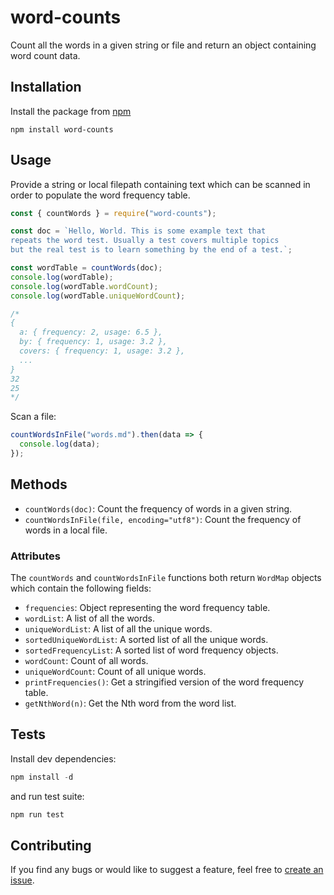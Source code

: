 # word-counts
Count all the words in a given string or file and return an object containing word count data.

## Installation
Install the package from [npm](https://www.npmjs.com/package/word-counts)

```
npm install word-counts
```

## Usage
Provide a string or local filepath containing text which can be scanned in order to populate the word frequency table.

```js
const { countWords } = require("word-counts");

const doc = `Hello, World. This is some example text that 
repeats the word test. Usually a test covers multiple topics
but the real test is to learn something by the end of a test.`;

const wordTable = countWords(doc);
console.log(wordTable);
console.log(wordTable.wordCount);
console.log(wordTable.uniqueWordCount);

/*
{
  a: { frequency: 2, usage: 6.5 },
  by: { frequency: 1, usage: 3.2 },
  covers: { frequency: 1, usage: 3.2 },
  ...
}
32
25
*/
```

Scan a file:

```js
countWordsInFile("words.md").then(data => {
  console.log(data);
});
```

## Methods
- `countWords(doc)`: Count the frequency of words in a given string.
- `countWordsInFile(file, encoding="utf8")`: Count the frequency of words in a local file.

### Attributes
The `countWords` and `countWordsInFile` functions both return `WordMap` objects which contain the following fields:

- `frequencies`: Object representing the word frequency table.
- `wordList`: A list of all the words.
- `uniqueWordList`: A list of all the unique words.
- `sortedUniqueWordList`: A sorted list of all the unique words.
- `sortedFrequencyList`: A sorted list of word frequency objects.
- `wordCount`: Count of all words.
- `uniqueWordCount`: Count of all unique words.
- `printFrequencies()`: Get a stringified version of the word frequency table.
- `getNthWord(n)`: Get the Nth word from the word list.

## Tests
Install dev dependencies:

```js
npm install -d
```
and run test suite:

```js
npm run test
```

## Contributing
If you find any bugs or would like to suggest a feature, feel free to [create an issue](https://github.com/tannerdolby/count-words/issues).